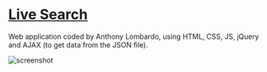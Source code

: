 # [Live Search](https://codepen.io/anthonylombardo321/full/ZErPbaL)

Web application coded by Anthony Lombardo, using HTML, CSS, JS, jQuery and AJAX (to get data from the JSON file).

![screenshot](https://i.gyazo.com/03b0e803fca0121b7caf717d26de73e4.png)
